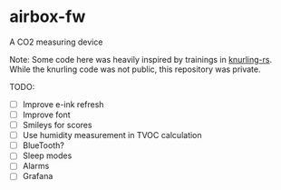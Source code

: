 # airbox-fw
A CO2 measuring device

Note: Some code here was heavily inspired by trainings in [knurling-rs](https://github.com/knurling-rs/meta). While the knurling code was not public, this repository was private.

TODO:

* [ ] Improve e-ink refresh
* [ ] Improve font
* [ ] Smileys for scores
* [ ] Use humidity measurement in TVOC calculation
* [ ] BlueTooth?
* [ ] Sleep modes
* [ ] Alarms
* [ ] Grafana
